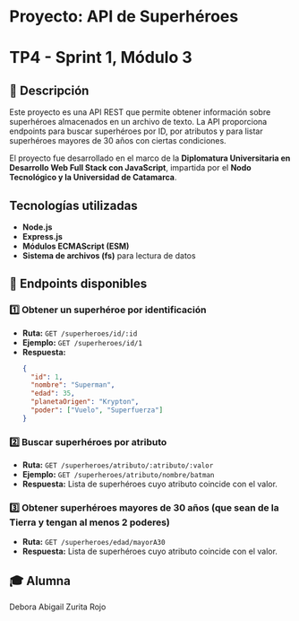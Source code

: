 # Proyecto: API de Superhéroes
# TP4 - Sprint 1, Módulo 3 

## 📌 Descripción
Este proyecto es una API REST que permite obtener información sobre superhéroes almacenados en un archivo de texto. La API proporciona endpoints para buscar superhéroes por ID, por atributos y para listar superhéroes mayores de 30 años con ciertas condiciones.

El proyecto fue desarrollado en el marco de la **Diplomatura Universitaria en Desarrollo Web Full Stack con JavaScript**, impartida por el **Nodo Tecnológico y la Universidad de Catamarca**. 

## Tecnologías utilizadas
- **Node.js**
- **Express.js**
- **Módulos ECMAScript (ESM)**
- **Sistema de archivos (fs)** para lectura de datos

## 📡 Endpoints disponibles

### 1️⃣ Obtener un superhéroe por identificación
- **Ruta:** `GET /superheroes/id/:id`
- **Ejemplo:** `GET /superheroes/id/1`
- **Respuesta:**
  ```json
  {
    "id": 1,
    "nombre": "Superman",
    "edad": 35,
    "planetaOrigen": "Krypton",
    "poder": ["Vuelo", "Superfuerza"]
  }
  
### 2️⃣ Buscar superhéroes por atributo
- **Ruta:** `GET /superheroes/atributo/:atributo/:valor`
- **Ejemplo:** `GET /superheroes/atributo/nombre/batman`
- **Respuesta:** Lista de superhéroes cuyo atributo coincide con el valor.

### 3️⃣ Obtener superhéroes mayores de 30 años (que sean de la Tierra y tengan al menos 2 poderes)
- **Ruta:** `GET /superheroes/edad/mayorA30`
- **Respuesta:** Lista de superhéroes cuyo atributo coincide con el valor.


## 🎓 Alumna
Debora Abigail Zurita Rojo

